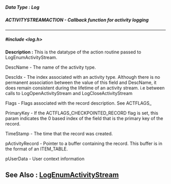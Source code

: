 ##### Data Type : Log
##### ACTIVITYSTREAMACTION - Callback function for activity logging
---
##### #include <log.h>
**Description :**
This is the datatype of the action routine passed to LogEnumActivityStream.


DescName -  The name of the activity type.

DescIdx -  The index associated with an activity type. Although there is no 
permanent association between the value of this field and DescName, it does 
remain consistent during the lifetime of an activity stream. i.e between calls 
to LogOpenActivityStream and LogCloseActivityStream 

Flags -    Flags associated with the record description. See ACTFLAGS_

PrimaryKey - If the ACTFLAGS_CHECKPOINTED_RECORD flag is set, this param 
indicates the 0 based index of the field that is the primary key of the record.

TimeStamp - The time that the record was created.

pActivityRecord  - Pointer to a buffer containing the record.  This buffer is 
in the format of an ITEM_TABLE.

pUserData - User context information

**See Also :**
[LogEnumActivityStream](D:/md_files/LogEnumActivityStream.md)
---
